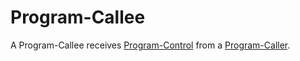 # Program-Callee

A Program-Callee receives [Program-Control](250000012.md) from a [Program-Caller](250000010.md).